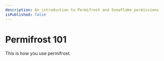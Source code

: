 ```yaml
---
description: An introduction to Permifrost and Snowflake permissions
isPublished: false
---
```


# Permifrost 101

This is how you use permifrost.
